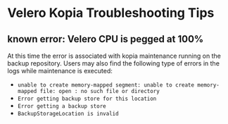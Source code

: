 # Velero Kopia Troubleshooting Tips

## known error: Velero CPU is pegged at 100%

At this time the error is associated with kopia maintenance running on the backup repository. 
Users may also find the following type of errors in the logs while maintenance is executed:
  * `unable to create memory-mapped segment: unable to create memory-mapped file: open : no such file or directory`
  * `Error getting backup store for this location`
  * `Error getting a backup store`
  * `BackupStorageLocation is invalid`

     